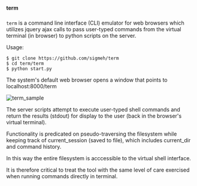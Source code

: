 <h4>term</h4>
<h5></h5>

`term` is a command line interface (CLI) emulator for web browsers
which utilizes jquery ajax calls to pass user-typed commands from 
the virtual terminal (in browser) to python scripts on the server. 


Usage:

	$ git clone https://github.com/sigmeh/term
	$ cd term/term
	$ python start.py


The system's default web browser opens a window that points to localhost:8000/term

![term_sample](/media/term_media.png)


The server scripts attempt to 
execute user-typed shell commands and return the results (stdout) for display
to the user (back in the browser's virtual terminal). 

Functionality is predicated on pseudo-traversing the filesystem while keeping
track of current_session (saved to file), which includes current_dir and command 
history. 


In this way the entire filesystem is acccessible to the virtual shell interface. 

It is therefore critical to treat the tool with the same level of care exercised 
when running commands directly in terminal. 